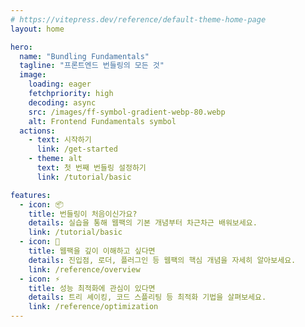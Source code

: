```yaml
---
# https://vitepress.dev/reference/default-theme-home-page
layout: home

hero:
  name: "Bundling Fundamentals"
  tagline: "프론트엔드 번들링의 모든 것"
  image:
    loading: eager
    fetchpriority: high
    decoding: async
    src: /images/ff-symbol-gradient-webp-80.webp
    alt: Frontend Fundamentals symbol
  actions:
    - text: 시작하기
      link: /get-started
    - theme: alt
      text: 첫 번째 번들링 설정하기
      link: /tutorial/basic

features:
  - icon: 📦
    title: 번들링이 처음이신가요?
    details: 실습을 통해 웹팩의 기본 개념부터 차근차근 배워보세요.
    link: /tutorial/basic
  - icon: 🔧
    title: 웹팩을 깊이 이해하고 싶다면
    details: 진입점, 로더, 플러그인 등 웹팩의 핵심 개념을 자세히 알아보세요.
    link: /reference/overview
  - icon: ⚡
    title: 성능 최적화에 관심이 있다면
    details: 트리 셰이킹, 코드 스플리팅 등 최적화 기법을 살펴보세요.
    link: /reference/optimization
---
```

